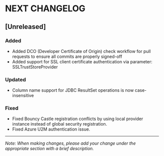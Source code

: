 # NEXT CHANGELOG

## [Unreleased]

### Added
- Added DCO (Developer Certificate of Origin) check workflow for pull requests to ensure all commits are properly signed-off
- Added support for SSL client certificate authentication via parameter: SSLTrustStoreProvider

### Updated
- Column name support for JDBC ResultSet operations is now case-insensitive

### Fixed
- Fixed Bouncy Castle registration conflicts by using local provider instance instead of global security registration.
- Fixed Azure U2M authentication issue.

---
*Note: When making changes, please add your change under the appropriate section with a brief description.* 
